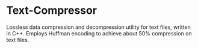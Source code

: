 # Text-Compressor
Lossless data compression and decompression utility for text files, written in C++. Employs Huffman encoding to achieve about 50% compression on text files.

